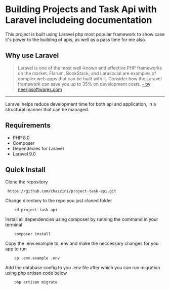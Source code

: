 # Building Projects and Task Api with Laravel includeing documentation

This project is built using Laravel  php most popular framework to show case it's power to the  building of  apis, as well as a pass time for me also.

## Why use Laravel

> Laravel is one of the most well-known and effective PHP frameworks on the market. Flarum, BookStack, and Larasocial are examples of complex web apps that can be built with it. Consider how the Laravel framework can save you up to 35% on development costs.
[- by  neerjasoftwares.com ](https://www.neerjasoftwares.com/blog/laravel-api-development-solution-for-business-project#:~:text=laravel%20API%20development%20is%20a%20precise%20solution%20for,web%20apps%20that%20can%20be%20built%20with%20it.)

---

Laravel helps reduce development time for both api and application, in a structural manner that can be managed.

## Requirements

- PHP 8.0
- Composer
- Dependecies for Laravel
- Laravel 9.0

## Quick Install

Clone the repository
```terminal
 https://github.com/chazzini/project-task-api.git
```
Change directory to the repo you just cloned folder
```
    cd project-task-api
```
Install all dependencies using composer by running the command in your terminal
```
    composer install
```

Copy the .env.example to .env and make the neccessary changes for you app to run
```
    cp .env.example .env
```

Add the database config to you .env file after which you can run migration
using php artisan code below
```
    php artisan migrate
```
